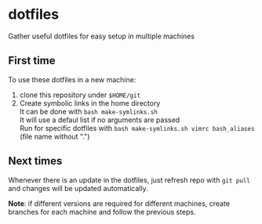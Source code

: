 # dotfiles
Gather useful dotfiles for easy setup in multiple machines

## First time

To use these dotfiles in a new machine:
 1. clone this repository under `$HOME/git`
 2. Create symbolic links in the home directory<br/>
    It can be done with `bash make-symlinks.sh`<br/>
    It will use a defaul list if no arguments are passed<br/>
    Run for specific dotfiles with `bash make-symlinks.sh vimrc bash_aliases` (file name without ".")

## Next times

Whenever there is an update in the dotfiles, just refresh repo with `git pull` and changes will be updated automatically.

**Note**: if different versions are required for different machines, create branches for each machine and follow the previous steps.
